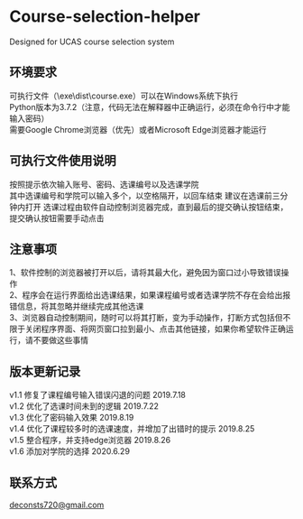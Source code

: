 # Course-selection-helper
Designed for UCAS course selection system

## 环境要求
可执行文件（\exe\dist\course.exe）可以在Windows系统下执行  
Python版本为3.7.2（注意，代码无法在解释器中正确运行，必须在命令行中才能输入密码）  
需要Google Chrome浏览器（优先）或者Microsoft Edge浏览器才能运行

## 可执行文件使用说明
按照提示依次输入账号、密码、选课编号以及选课学院  
其中选课编号和学院可以输入多个，以空格隔开，以回车结束
建议在选课前三分钟内打开
选课过程由软件自动控制浏览器完成，直到最后的提交确认按钮结束，提交确认按钮需要手动点击

## 注意事项
1、软件控制的浏览器被打开以后，请将其最大化，避免因为窗口过小导致错误操作  
2、程序会在运行界面给出选课结果，如果课程编号或者选课学院不存在会给出报错信息，将其忽略并继续完成其他选课  
3、浏览器自动控制期间，随时可以将其打断，变为手动操作，打断方式包括但不限于关闭程序界面、将网页窗口拉到最小、点击其他链接，如果你希望软件正确运行，请不要做这些事情

## 版本更新记录
v1.1 修复了课程编号输入错误闪退的问题 2019.7.18  
v1.2 优化了选课时间未到的逻辑 2019.7.22  
v1.3 优化了密码输入效果 2019.8.19  
v1.4 优化了课程较多时的选课速度，并增加了出错时的提示 2019.8.25  
v1.5 整合程序，并支持edge浏览器 2019.8.26  
v1.6 添加对学院的选择 2020.6.29

## 联系方式
deconsts720@gmail.com
